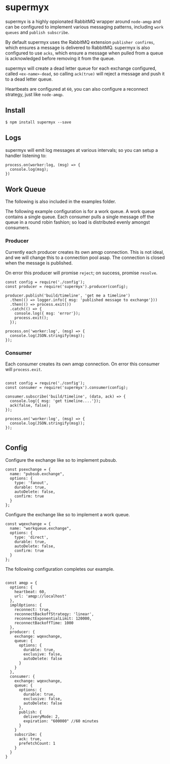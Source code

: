 # supermyx

supermyx is a highly oppionated RabbitMQ wrapper around `node-amqp` and can be configured to implement various messaging patterns, including `work queues` and `publish subscribe`.

By default supermyx uses the RabbitMQ extension `publisher confirms`, which ensures a message is delivered to RabbitMQ.  supermyx is also configured to use `acks`, which ensure a message when pulled from a queue is acknowledged before removing it from the queue.

supermyx will create a dead letter queue for each exchange configured, called ```<ex-name>-dead```, so calling `ack(true)` will reject a message and push it to a dead letter queue.

Heartbeats are configured at `60`, you can also configure a reconnect strategy, just like `node-amqp`.


## Install

```
$ npm install supermyx --save
```


## Logs

supermyx will emit log messages at various intervals; so you can setup a handler listening to:

```
process.on(worker:log, (msg) => {
  console.log(msg);
})
```

## Work Queue

The following is also included in the examples folder.

The following example configuration is for a work queue.  A work queue contains a single queue.  Each consumer pulls a single message off the queue in a round robin fashion; so load is distributed evenly amongst consumers.


### Producer

Currently each producer creates its own amqp connection. This is not ideal, and we will change this to a connection pool asap.  The connection is closed when the message is published.

On error this producer will promise `reject`; on success, promise `resolve`.

```
const config = require('./config');
const producer = require('supermyx').producer(config);

producer.publish('build/timeline', 'get me a timeline')
  .then(() => logger.info({ msg: 'published message to exchange'}))
  .then(() => process.exit())
  .catch(() => { 
    console.log({ msg: 'error'}); 
    process.exit(); 
  });

process.on('worker:log', (msg) => {
  console.log(JSON.stringify(msg));
});

```


### Consumer

Each consumer creates its own amqp connection.  On error this consumer will `process.exit`.

```

const config = require('./config');
const consumer = require('supermyx').consumer(config);

consumer.subscribe('build/timeline', (data, ack) => {
  console.log({ msg: 'get timeline....'});
  ack(false, false);
});

process.on('worker:log', (msg) => {
  console.log(JSON.stringify(msg));
});


```

## Config

Configure the exchange like so to implement pubsub.

```
const psexchange = {
  name: "pubsub.exchange",
  options: {
    type: 'fanout',
    durable: true,
    autoDelete: false,
    confirm: true
  }
};
```

Configure the exchange like so to implement a work queue.

```
const wqexchange = {
  name: "workqueue.exchange",
  options: {
    type: 'direct',
    durable: true,
    autoDelete: false,
    confirm: true
  }
};

```


The following configuration completes our example.

```

const amqp = {
  options: {
    heartbeat: 60,
    url: 'amqp://localhost'
  },
  implOptions: {
    reconnect: true,
    reconnectBackoffStrategy: 'linear',
    reconnectExponentialLimit: 120000,
    reconnectBackoffTime: 1000
  },
  producer: {
    exchange: wqexchange,
    queue: {
      options: {
        durable: true,
        exclusive: false,
        autoDelete: false 
      }
    }
  },
  consumer: {
    exchange: wqexchange,
    queue: {
      options: {
        durable: true,
        exclusive: false,
        autoDelete: false 
      },
      publish: {
        deliveryMode: 2,
        expiration: "600000" //60 minutes
      }
    }
    subscribe: {
      ack: true,
      prefetchCount: 1
    }
  }
}

```
